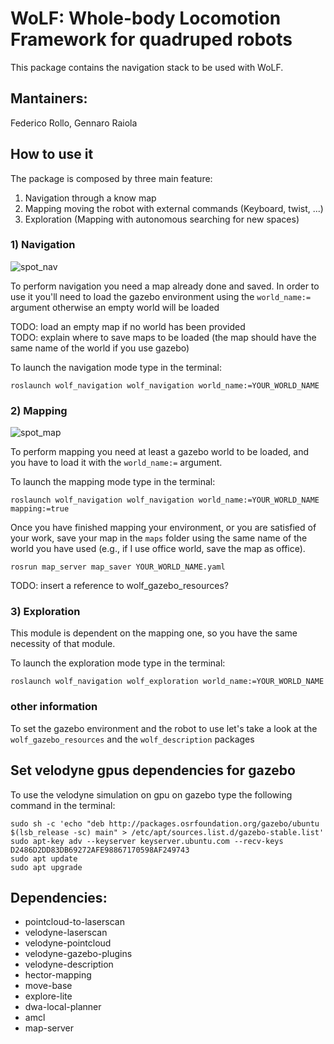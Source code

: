 # WoLF: Whole-body Locomotion Framework for quadruped robots

This package contains the navigation stack to be used with WoLF.

## Mantainers:

Federico Rollo, Gennaro Raiola

## How to use it
The package is composed by three main feature:
1) Navigation through a know map
2) Mapping moving the robot with external commands (Keyboard, twist, ...)
3) Exploration (Mapping with autonomous searching for new spaces)

### 1) Navigation
![spot_nav](https://user-images.githubusercontent.com/76060218/153372357-cba270e2-ee80-4032-a45b-91c43fe6bcfb.png)

To perform navigation you need a map already done and saved. In order to use it you'll need to load the gazebo 
environment using the ```world_name:=``` argument otherwise an empty world will be loaded

TODO: load an empty map if no world has been provided \
TODO: explain where to save maps to be loaded (the map should have the same name of the world if you use gazebo)

To launch the navigation mode type in the terminal:
```
roslaunch wolf_navigation wolf_navigation world_name:=YOUR_WORLD_NAME
```

### 2) Mapping
![spot_map](https://user-images.githubusercontent.com/76060218/153372856-dcd3450b-5202-4e4e-8b88-dd97eb1b3142.png)

To perform mapping you need at least a gazebo world to be loaded, and you have to load it with the ```world_name:=``` 
argument. 

To launch the mapping mode type in the terminal:
```
roslaunch wolf_navigation wolf_navigation world_name:=YOUR_WORLD_NAME mapping:=true
```

Once you have finished mapping your environment, or you are satisfied of your work, save your map in the ```maps```
folder using the same name of the world you have used (e.g., if I use office world, save the map as office).

```
rosrun map_server map_saver YOUR_WORLD_NAME.yaml
```

TODO: insert a reference to wolf_gazebo_resources?

### 3) Exploration
This module is dependent on the mapping one, so you have the same necessity of that module.

To launch the exploration mode type in the terminal:
```
roslaunch wolf_navigation wolf_exploration world_name:=YOUR_WORLD_NAME
```

### other information
To set the gazebo environment and the robot to use let's take a look at the ```wolf_gazebo_resources``` and the
```wolf_description``` packages


## Set velodyne gpus dependencies for gazebo

To use the velodyne simulation on gpu on gazebo type the following command in the terminal: 
 ```
 sudo sh -c 'echo "deb http://packages.osrfoundation.org/gazebo/ubuntu $(lsb_release -sc) main" > /etc/apt/sources.list.d/gazebo-stable.list'
 sudo apt-key adv --keyserver keyserver.ubuntu.com --recv-keys D2486D2DD83DB69272AFE98867170598AF249743
 sudo apt update
 sudo apt upgrade
 ```
## Dependencies:

- pointcloud-to-laserscan
- velodyne-laserscan
- velodyne-pointcloud
- velodyne-gazebo-plugins
- velodyne-description
- hector-mapping
- move-base
- explore-lite
- dwa-local-planner
- amcl
- map-server
